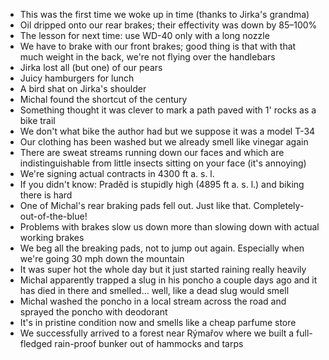 - This was the first time we woke up in time (thanks to Jirka's grandma)
- Oil dripped onto our rear brakes; their effectivity was down by 85–100%
- The lesson for next time: use WD-40 only with a long nozzle
- We have to brake with our front brakes; good thing is that with that much weight in the back, we're not flying over the handlebars
- Jirka lost all (but one) of our pears
- Juicy hamburgers for lunch
- A bird shat on Jirka's shoulder
- Michal found the shortcut of the century
- Something thought it was clever to mark a path paved with 1' rocks as a bike trail
- We don't what bike the author had but we suppose it was a model T-34
- Our clothing has been washed but we already smell like vinegar again
- There are sweat streams running down our faces and which are indistinguishable from little insects sitting on your face (it's annoying)
- We're signing actual contracts in 4300 ft a. s. l.
- If you didn't know: Praděd is stupidly high (4895 ft a. s. l.) and biking there is hard
- One of Michal's rear braking pads fell out. Just like that. Completely-out-of-the-blue!
- Problems with brakes slow us down more than slowing down with actual working brakes
- We beg all the breaking pads, not to jump out again. Especially when we're going 30 mph down the mountain
- It was super hot the whole day but it just started raining really heavily
- Michal apparently trapped a slug in his poncho a couple days ago and it has died in there and smelled… well, like a dead slug would smell
- Michal washed the poncho in a local stream across the road and sprayed the poncho with deodorant
- It's in pristine condition now and smells like a cheap parfume store
- We successfully arrived to a forest near Rýmařov where we built a full-fledged rain-proof bunker out of hammocks and tarps